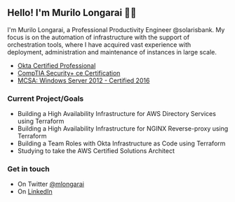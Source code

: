 ## Hello! I'm Murilo Longarai ✌🏼

I'm Murilo Longarai, a Professional Productivity Engineer @solarisbank. My focus is on the automation of infrastructure with the support of orchestration tools, where I have acquired vast experience with deployment, administration and maintenance of instances in large scale.

- [ Okta Certified Professional](https://www.youracclaim.com/badges/424dd72d-bf1d-4c00-a1ae-a2cf4f9b9809/linked_in_profile)
- [ CompTIA Security+ ce Certification](https://www.youracclaim.com/badges/0c3d402b-434d-444f-b083-03f8a914a0e7/linked_in_profile)
- [ MCSA: Windows Server 2012 - Certified 2016](https://www.youracclaim.com/badges/ac48e866-9553-467d-91d6-ebe7665a9e8d/linked_in_profile)

### Current Project/Goals

- Building a High Availability Infrastructure for AWS Directory Services using Terraform
- Building a High Availability Infrastructure for NGINX Reverse-proxy using Terraform
- Building a Team Roles with Okta Infrastructure as Code using Terraform
- Studying to take the AWS Certified Solutions Architect

### Get in touch

- On Twitter [@mlongarai](https://www.twitter.com/murilo_longarai)
- On [LinkedIn](https://www.linkedin.com/in/murilolongarai/)
